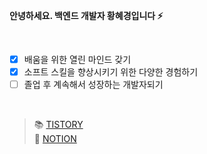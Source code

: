 **안녕하세요. 백엔드 개발자 황혜경입니다 ⚡️**

<br>

- [x] 배움을 위한 열린 마인드 갖기
- [x] 소프트 스킬을 향상시키기 위한 다양한 경험하기
- [ ] 졸업 후 계속해서 성장하는 개발자되기

<br>

> 📚 [TISTORY](https://hulrud.tistory.com/) <br/> 
> 📃 [NOTION](https://hye-in-noiton.notion.site/Hailey-s-Notion-18799a235fd841efa2dac29b42b838b0?pvs=4)
